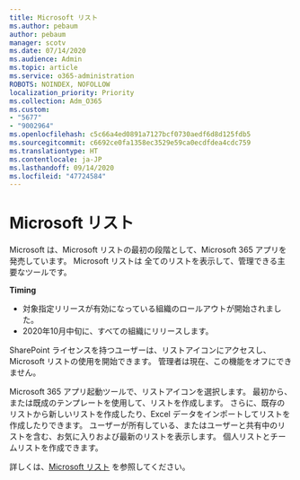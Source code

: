 ```yaml
---
title: Microsoft リスト
ms.author: pebaum
author: pebaum
manager: scotv
ms.date: 07/14/2020
ms.audience: Admin
ms.topic: article
ms.service: o365-administration
ROBOTS: NOINDEX, NOFOLLOW
localization_priority: Priority
ms.collection: Adm_O365
ms.custom:
- "5677"
- "9002964"
ms.openlocfilehash: c5c66a4ed0891a7127bcf0730aedf6d8d125fdb5
ms.sourcegitcommit: c6692ce0fa1358ec3529e59ca0ecdfdea4cdc759
ms.translationtype: HT
ms.contentlocale: ja-JP
ms.lasthandoff: 09/14/2020
ms.locfileid: "47724584"
---
```

# <a name="microsoft-lists"></a>Microsoft リスト

Microsoft は、Microsoft リストの最初の段階として、Microsoft 365 アプリを発売しています。 Microsoft リストは 全てのリストを表示して、管理できる主要なツールです。  
  
**Timing**  

- 対象指定リリースが有効になっている組織のロールアウトが開始されました。
- 2020年10月中旬に、すべての組織にリリースします。

SharePoint ライセンスを持つユーザーは、リストアイコンにアクセスし、Microsoft リストの使用を開始できます。 管理者は現在、この機能をオフにできません。
 
Microsoft 365 アプリ起動ツールで、リストアイコンを選択します。 最初から、または既成のテンプレートを使用して、リストを作成します。 さらに、既存のリストから新しいリストを作成したり、Excel データをインポートしてリストを作成したりできます。 ユーザーが所有している、またはユーザーと共有中のリストを含む、お気に入りおよび最新のリストを表示します。 個人リストとチームリストを作成できます。  

詳しくは、[Microsoft リスト](https://aka.ms/microsoftlists) を参照してください。